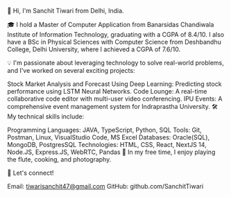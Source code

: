 👋 Hi, I'm Sanchit Tiwari from Delhi, India.

🎓 I hold a Master of Computer Application from Banarsidas Chandiwala Institute of Information Technology, graduating with a CGPA of 8.4/10. I also have a BSc in Physical Sciences with Computer Science from Deshbandhu College, Delhi University, where I achieved a CGPA of 7.6/10.

💡 I'm passionate about leveraging technology to solve real-world problems, and I've worked on several exciting projects:

Stock Market Analysis and Forecast Using Deep Learning: Predicting stock performance using LSTM Neural Networks.
Code Lounge: A real-time collaborative code editor with multi-user video conferencing.
IPU Events: A comprehensive event management system for Indraprastha University.
🛠 My technical skills include:

Programming Languages: JAVA, TypeScript, Python, SQL
Tools: Git, Postman, Linux, VisualStudio Code, MS Excel
Databases: Oracle(SQL), MongoDB, PostgresSQL
Technologies: HTML, CSS, React, NextJS 14, Node.JS, Express.JS, WebRTC, Pandas
🌱 In my free time, I enjoy playing the flute, cooking, and photography.

🔗 Let's connect!

Email: tiwarisanchit47@gmail.com
GitHub: github.com/SanchitTiwari

